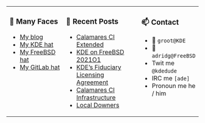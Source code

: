
<table><tr>
  
<td valign="top" width="30%">
  
### 🙋 Many Faces

- [My blog](https://euroquis.nl/bobulate/)
- [My KDE hat](https://invent.kde.org/adridg)
- [My FreeBSD hat](https://wiki.freebsd.org/AdriaanDeGroot)
- [My GitLab hat](https://gitlab.com/adriaandegroot)
</td>

<td valign="top" width="40%">
  
### 💬 Recent Posts

<!-- BLOG-POST-LIST:START -->
- [Calamares CI Extended](https://euroquis.nl//blabla/2021/02/17/calamares-ci.html)
- [KDE on FreeBSD 2021O1](https://euroquis.nl//kde/2021/02/13/freebsd.html)
- [KDE’s Fiduciary Licensing Agreement](https://euroquis.nl//kde/2021/02/09/fla.html)
- [Calamares CI Infrastructure](https://euroquis.nl//calamares/2021/02/02/cala-infrastructure.html)
- [Local Downers](https://euroquis.nl//blabla/2021/01/29/turmoil.html)
<!-- BLOG-POST-LIST:END -->
</td>

<td valign="top" width="30%">
  
### 📫 Contact

- 📧 `groot@KDE`
- 📧 `adridg@FreeBSD`
- Twit me `@kdedude`
- IRC me `[ade]`
- Pronoun me he / him
</td>

</tr></table>
